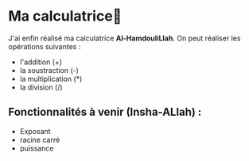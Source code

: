 # Ma calculatrice🎉
J'ai enfin réalisé ma calculatrice **Al-HamdouliLlah**. On peut réaliser les opérations suivantes :
- l'addition (+)
- la soustraction (-)
- la multiplication (*)
- la division (/)

## Fonctionnalités à venir (Insha-ALlah) :
- Exposant
- racine carré
- puissance